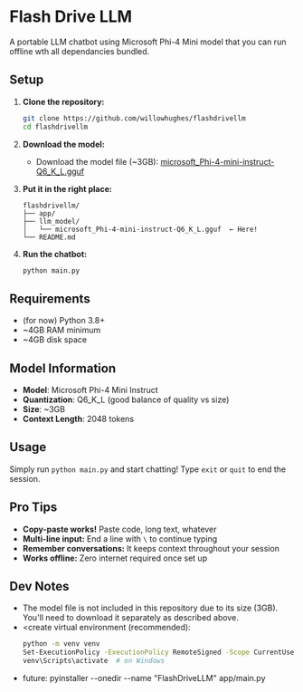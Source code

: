# Flash Drive LLM

A portable LLM chatbot using Microsoft Phi-4 Mini model that you can run offline wth all dependancies bundled.

## Setup

1. **Clone the repository:**
   ```bash
   git clone https://github.com/willowhughes/flashdrivellm
   cd flashdrivellm
   ```

2. **Download the model:**
   - Download the model file (~3GB): 
     [microsoft_Phi-4-mini-instruct-Q6_K_L.gguf](https://huggingface.co/bartowski/microsoft_Phi-4-mini-instruct-GGUF/resolve/main/microsoft_Phi-4-mini-instruct-Q6_K_L.gguf)

3. **Put it in the right place:**
   ```
   flashdrivellm/
   ├── app/
   ├── llm_model/
   │   └── microsoft_Phi-4-mini-instruct-Q6_K_L.gguf  ← Here!
   └── README.md
   ```

4. **Run the chatbot:**
   ```bash
   python main.py
   ```

## Requirements

- (for now) Python 3.8+
- ~4GB RAM minimum
- ~4GB disk space

## Model Information

- **Model**: Microsoft Phi-4 Mini Instruct
- **Quantization**: Q6_K_L (good balance of quality vs size)
- **Size**: ~3GB
- **Context Length**: 2048 tokens

## Usage

Simply run `python main.py` and start chatting! Type `exit` or `quit` to end the session.

## Pro Tips

- **Copy-paste works!** Paste code, long text, whatever
- **Multi-line input:** End a line with `\` to continue typing
- **Remember conversations:** It keeps context throughout your session
- **Works offline:** Zero internet required once set up

## Dev Notes

- The model file is not included in this repository due to its size (3GB). You'll need to download it separately as described above.
- <create virtual environment (recommended):
   ```bash
   python -m venv venv
   Set-ExecutionPolicy -ExecutionPolicy RemoteSigned -Scope CurrentUser
   venv\Scripts\activate  # on Windows
   ```
- future: pyinstaller --onedir --name "FlashDriveLLM" app/main.py
